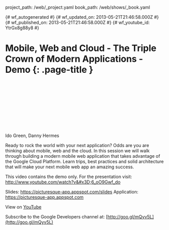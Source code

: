 project_path: /web/_project.yaml
book_path: /web/shows/_book.yaml

{# wf_autogenerated #}
{# wf_updated_on: 2013-05-21T21:46:58.000Z #}
{# wf_published_on: 2013-05-21T21:46:58.000Z #}
{# wf_youtube_id: YtrGx8g88y8 #}

# Mobile, Web and Cloud - The Triple Crown of Modern Applications - Demo {: .page-title }


<div class="video-wrapper">
  <iframe class="devsite-embedded-youtube-video" data-video-id="YtrGx8g88y8"
          data-autohide="1" data-showinfo="0" frameborder="0" allowfullscreen>
  </iframe>
</div>

Ido Green, Danny Hermes

Ready to rock the world with your next application? Odds are you are thinking about mobile, web and the cloud. In this session we will walk through building a modern mobile web application that takes advantage of the Google Cloud Platform. Learn trips, best practices and solid architecture that will make your next mobile web app an amazing success.

This video contains the demo only.  For the presentation visit: http://www.youtube.com/watch?v&#x3D;6_oO9Gwf_do

Slides: https://picturesque-app.appspot.com/slides
Application: https://picturesque-app.appspot.com

View on [YouTube](https://youtu.be/YtrGx8g88y8)

Subscribe to the Google Developers channel at: [http://goo.gl/mQyv5L](http://goo.gl/mQyv5L)

